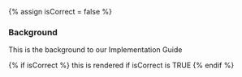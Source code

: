 {% assign isCorrect = false %}
### Background

This is the background to our Implementation Guide

{% if isCorrect %}
  this is rendered if isCorrect is TRUE
{% endif %}